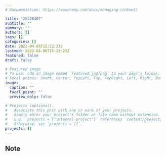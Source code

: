 ```yaml
---
# Documentation: https://wowchemy.com/docs/managing-content/

title: "20220407"
subtitle: ""
summary: ""
authors: []
tags: []
categories: []
date: 2022-04-06T15:22:23Z
lastmod: 2022-04-06T15:22:23Z
featured: false
draft: false

# Featured image
# To use, add an image named `featured.jpg/png` to your page's folder.
# Focal points: Smart, Center, TopLeft, Top, TopRight, Left, Right, BottomLeft, Bottom, BottomRight.
image:
  caption: ""
  focal_point: ""
  preview_only: false

# Projects (optional).
#   Associate this post with one or more of your projects.
#   Simply enter your project's folder or file name without extension.
#   E.g. `projects = ["internal-project"]` references `content/project/deep-learning/index.md`.
#   Otherwise, set `projects = []`.
projects: []
---
```


## Note

